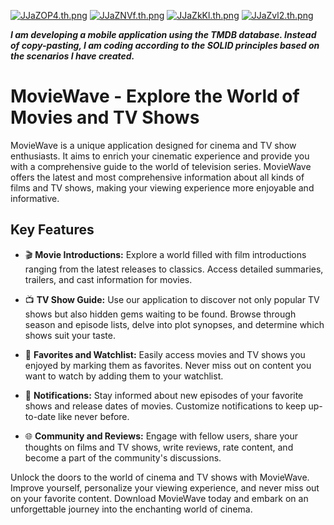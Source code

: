 [![JJaZOP4.th.png](https://iili.io/JJaZOP4.th.png)](https://freeimage.host/i/JJaZOP4) [![JJaZNVf.th.png](https://iili.io/JJaZNVf.th.png)](https://freeimage.host/i/JJaZNVf) [![JJaZkKl.th.png](https://iili.io/JJaZkKl.th.png)](https://freeimage.host/i/JJaZkKl) [![JJaZvl2.th.png](https://iili.io/JJaZvl2.th.png)](https://freeimage.host/i/JJaZvl2)

***I am developing a mobile application using the TMDB database. Instead of copy-pasting, I am coding according to the SOLID principles based on the scenarios I have created.***

# MovieWave - Explore the World of Movies and TV Shows

MovieWave is a unique application designed for cinema and TV show enthusiasts. It aims to enrich your cinematic experience and provide you with a comprehensive guide to the world of television series. MovieWave offers the latest and most comprehensive information about all kinds of films and TV shows, making your viewing experience more enjoyable and informative.

## Key Features

- 🎬 **Movie Introductions:** Explore a world filled with film introductions ranging from the latest releases to classics. Access detailed summaries, trailers, and cast information for movies.

- 📺 **TV Show Guide:** Use our application to discover not only popular TV shows but also hidden gems waiting to be found. Browse through season and episode lists, delve into plot synopses, and determine which shows suit your taste.

- 📌 **Favorites and Watchlist:** Easily access movies and TV shows you enjoyed by marking them as favorites. Never miss out on content you want to watch by adding them to your watchlist.

- 🔔 **Notifications:** Stay informed about new episodes of your favorite shows and release dates of movies. Customize notifications to keep up-to-date like never before.

- 🌐 **Community and Reviews:** Engage with fellow users, share your thoughts on films and TV shows, write reviews, rate content, and become a part of the community's discussions.

Unlock the doors to the world of cinema and TV shows with MovieWave. Improve yourself, personalize your viewing experience, and never miss out on your favorite content. Download MovieWave today and embark on an unforgettable journey into the enchanting world of cinema.
